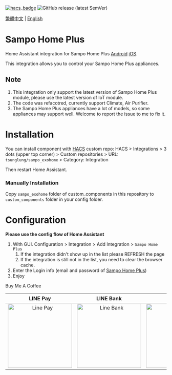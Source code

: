 [![hacs_badge](https://img.shields.io/badge/HACS-Default-orange.svg?style=for-the-badge)](https://github.com/hacs/integration)
![GitHub release (latest SemVer)](https://img.shields.io/github/v/release/tsunglung/sampo_exohome?style=for-the-badge)


[繁體中文](README_zh-TW.md) | [English](README.md)

# Sampo Home Plus

Home Assistant integration for Sampo Home Plus [Android](https://play.google.com/store/apps/details?id=tw.com.sampo.sampohomeplus&hl=zh_TW&pli=1) [iOS](https://apps.apple.com/tw/app/sampo-home-plus/id1491290905).

This integration allows you to control your Sampo Home Plus appliances.

## Note

1. This integration only support the latest version of Sampo Home Plus module, please use the latest version of IoT module.
2. The code was refacotred, currently support Climate, Air Purifier.
3. The Sampo Home Plus appliances have a lot of models, so some appliances may support well. Welcome to report the issue to me to fix it.

# Installation

You can install component with [HACS](https://hacs.xyz/) custom repo: HACS > Integrations > 3 dots (upper top corner) > Custom repositories > URL: `tsunglung/sampo_exohome` > Category: Integration

Then restart Home Assistant.

### Manually Installation

Copy `sampo_exohome` folder of custom_components in this repository to `custom_components` folder in your config folder.

# Configuration

**Please use the config flow of Home Assistant**

1. With GUI. Configuration > Integration > Add Integration > `Sampo Home Plus`
   1. If the integration didn't show up in the list please REFRESH the page
   2. If the integration is still not in the list, you need to clear the browser cache.
2. Enter the Login info (email and password of [Sampo Home Plus](https://www.sampo.com.tw/))
3. Enjoy

Buy Me A Coffee

|  LINE Pay | LINE Bank | JKao Pay |
| :------------: | :------------: | :------------: |
| <img src="https://github.com/tsunglung/TwANWS/blob/master/linepay.jpg" alt="Line Pay" height="200" width="200">  | <img src="https://github.com/tsunglung/TwANWS/blob/master/linebank.jpg" alt="Line Bank" height="200" width="200">  | <img src="https://github.com/tsunglung/TwANWS/blob/master/jkopay.jpg" alt="JKo Pay" height="200" width="200">  |

